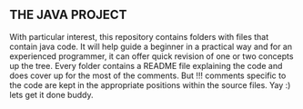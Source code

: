 THE JAVA PROJECT
------------
With particular interest, this repository contains folders with files that contain  java code.
It will  help guide a beginner in a practical way and for an experienced programmer, it can offer quick revision of one or two concepts up the tree.
Every folder contains a README file explaining the code and does cover up for the most of the comments.
But !!! comments specific to the code are kept in the appropriate positions within the source files.
Yay :) lets get it done buddy.
